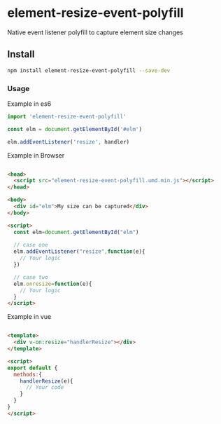 # element-resize-event-polyfill

Native event listener polyfill to capture element size changes

## Install

```bash
npm install element-resize-event-polyfill --save-dev
```

### Usage

Example in es6

```javascript
import 'element-resize-event-polyfill'

const elm = document.getElementById('#elm')

elm.addEventListener('resize', handler)
```

Example in Browser

```HTML

<head>
  <script src="element-resize-event-polyfill.umd.min.js"></script>
</head>

<body>
  <div id="elm">My size can be captured</div>
</body>

<script>
  const elm=document.getElementById("elm")
  
  // case one
  elm.addEventListener("resize",function(e){
    // Your logic
  })

  // case two
  elm.onresize=function(e){
    // Your logic
  }
</script>


```

Example in vue

```HTML

<template>
  <div v-on:resize="handlerResize"></div>
</template>

<script>
export default {
  methods:{
    handlerResize(e){
      // Your code
    }
  }
}
</script>
```

 
